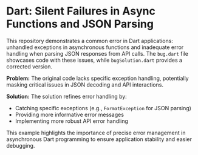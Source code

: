 # Dart: Silent Failures in Async Functions and JSON Parsing

This repository demonstrates a common error in Dart applications:  unhandled exceptions in asynchronous functions and inadequate error handling when parsing JSON responses from API calls.  The `bug.dart` file showcases code with these issues, while `bugSolution.dart` provides a corrected version.

**Problem:** The original code lacks specific exception handling, potentially masking critical issues in JSON decoding and API interactions.

**Solution:** The solution refines error handling by:
* Catching specific exceptions (e.g., `FormatException` for JSON parsing)
* Providing more informative error messages
* Implementing more robust API error handling

This example highlights the importance of precise error management in asynchronous Dart programming to ensure application stability and easier debugging.